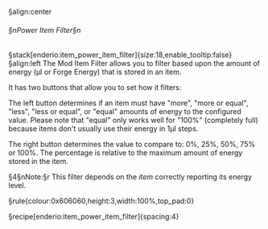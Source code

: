 §align:center
###### §nPower Item Filter§n
§stack[enderio:item_power_item_filter]{size:18,enable_tooltip:false} 
§align:left
The Mod Item Filter allows you to filter based upon the amount of energy (µI or Forge Energy) that is stored in an item.

It has two buttons that allow you to set how it filters:

The left button determines if an item must have "more", "more or equal", "less", "less or equal", or "equal" amounts of energy to the configured value. Please note that "equal" only works well for "100%" (completely full) because items don't usually use their energy in 1µI steps.

The right button determines the value to compare to: 0%, 25%, 50%, 75% or 100%. The percentage is relative to the maximum amount of energy stored in the item.

§4§nNote:§r This filter depends on the *item* correctly reporting its energy level.

§rule{colour:0x606060,height:3,width:100%,top_pad:0}

§recipe[enderio:item_power_item_filter]{spacing:4}